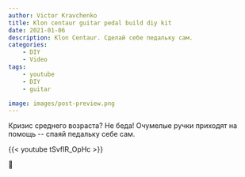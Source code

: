 ```yaml
---
author: Victor Kravchenko
title: Klon centaur guitar pedal build diy kit
date: 2021-01-06
description: Klon Centaur. Cделай себе педальку сам.
categories:
    - DIY
    - Video
tags:
    - youtube
    - DIY
    - guitar

image: images/post-preview.png
---
```


Кризис среднего возраста? Не беда! Очумелые ручки приходят на помощь -- спаяй педальку себе сам.

{{< youtube tSvfIR_OpHc >}}

🐍 